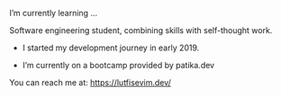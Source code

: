 I’m currently learning ...


Software engineering student, combining skills with self-thought work.

- I started my development journey in early 2019.

- I’m currently on a bootcamp provided by patika.dev

You can reach me at: https://lutfisevim.dev/
